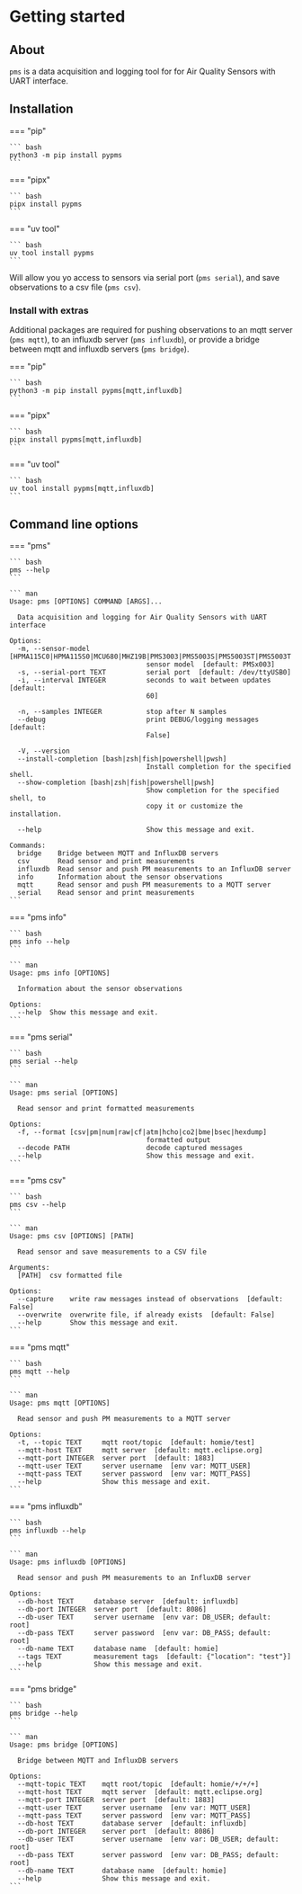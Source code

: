 # Getting started

## About

`pms` is a data acquisition and logging tool for for Air Quality Sensors with UART interface.

## Installation

=== "pip"

    ``` bash
    python3 -m pip install pypms
    ```

=== "pipx"

    ``` bash
    pipx install pypms
    ```

=== "uv tool"

    ``` bash
    uv tool install pypms
    ```

Will allow you yo access to sensors via serial port (`pms serial`),
and save observations to a csv file (`pms csv`).

### Install with extras

Additional packages are required for pushing observations to an mqtt server
(`pms mqtt`), to an influxdb server (`pms influxdb`), or provide a bridge
between mqtt and influxdb servers (`pms bridge`).

=== "pip"

    ``` bash
    python3 -m pip install pypms[mqtt,influxdb]
    ```

=== "pipx"

    ``` bash
    pipx install pypms[mqtt,influxdb]
    ```

=== "uv tool"

    ``` bash
    uv tool install pypms[mqtt,influxdb]
    ```

## Command line options

=== "pms"

    ``` bash
    pms --help
    ```

    ``` man
    Usage: pms [OPTIONS] COMMAND [ARGS]...

      Data acquisition and logging for Air Quality Sensors with UART interface

    Options:
      -m, --sensor-model [HPMA115C0|HPMA115S0|MCU680|MHZ19B|PMS3003|PMS5003S|PMS5003ST|PMS5003T|PMSx003|SDS01x|SDS198|SPS30|ZH0xx]
                                      sensor model  [default: PMSx003]
      -s, --serial-port TEXT          serial port  [default: /dev/ttyUSB0]
      -i, --interval INTEGER          seconds to wait between updates  [default:
                                      60]

      -n, --samples INTEGER           stop after N samples
      --debug                         print DEBUG/logging messages  [default:
                                      False]

      -V, --version
      --install-completion [bash|zsh|fish|powershell|pwsh]
                                      Install completion for the specified shell.
      --show-completion [bash|zsh|fish|powershell|pwsh]
                                      Show completion for the specified shell, to
                                      copy it or customize the installation.

      --help                          Show this message and exit.

    Commands:
      bridge    Bridge between MQTT and InfluxDB servers
      csv       Read sensor and print measurements
      influxdb  Read sensor and push PM measurements to an InfluxDB server
      info      Information about the sensor observations
      mqtt      Read sensor and push PM measurements to a MQTT server
      serial    Read sensor and print measurements
    ```

=== "pms info"

    ``` bash
    pms info --help
    ```

    ``` man
    Usage: pms info [OPTIONS]

      Information about the sensor observations

    Options:
      --help  Show this message and exit.
    ```

=== "pms serial"

    ``` bash
    pms serial --help
    ```

    ``` man
    Usage: pms serial [OPTIONS]

      Read sensor and print formatted measurements

    Options:
      -f, --format [csv|pm|num|raw|cf|atm|hcho|co2|bme|bsec|hexdump]
                                      formatted output
      --decode PATH                   decode captured messages
      --help                          Show this message and exit.
    ```

=== "pms csv"

    ``` bash
    pms csv --help
    ```

    ``` man
    Usage: pms csv [OPTIONS] [PATH]

      Read sensor and save measurements to a CSV file

    Arguments:
      [PATH]  csv formatted file

    Options:
      --capture    write raw messages instead of observations  [default: False]
      --overwrite  overwrite file, if already exists  [default: False]
      --help       Show this message and exit.
    ```

=== "pms mqtt"

    ``` bash
    pms mqtt --help
    ```

    ``` man
    Usage: pms mqtt [OPTIONS]

      Read sensor and push PM measurements to a MQTT server

    Options:
      -t, --topic TEXT     mqtt root/topic  [default: homie/test]
      --mqtt-host TEXT     mqtt server  [default: mqtt.eclipse.org]
      --mqtt-port INTEGER  server port  [default: 1883]
      --mqtt-user TEXT     server username  [env var: MQTT_USER]
      --mqtt-pass TEXT     server password  [env var: MQTT_PASS]
      --help               Show this message and exit.
    ```

=== "pms influxdb"

    ``` bash
    pms influxdb --help
    ```

    ``` man
    Usage: pms influxdb [OPTIONS]

      Read sensor and push PM measurements to an InfluxDB server

    Options:
      --db-host TEXT     database server  [default: influxdb]
      --db-port INTEGER  server port  [default: 8086]
      --db-user TEXT     server username  [env var: DB_USER; default: root]
      --db-pass TEXT     server password  [env var: DB_PASS; default: root]
      --db-name TEXT     database name  [default: homie]
      --tags TEXT        measurement tags  [default: {"location": "test"}]
      --help             Show this message and exit.
    ```

=== "pms bridge"

    ``` bash
    pms bridge --help
    ```

    ``` man
    Usage: pms bridge [OPTIONS]

      Bridge between MQTT and InfluxDB servers

    Options:
      --mqtt-topic TEXT    mqtt root/topic  [default: homie/+/+/+]
      --mqtt-host TEXT     mqtt server  [default: mqtt.eclipse.org]
      --mqtt-port INTEGER  server port  [default: 1883]
      --mqtt-user TEXT     server username  [env var: MQTT_USER]
      --mqtt-pass TEXT     server password  [env var: MQTT_PASS]
      --db-host TEXT       database server  [default: influxdb]
      --db-port INTEGER    server port  [default: 8086]
      --db-user TEXT       server username  [env var: DB_USER; default: root]
      --db-pass TEXT       server password  [env var: DB_PASS; default: root]
      --db-name TEXT       database name  [default: homie]
      --help               Show this message and exit.
    ```
